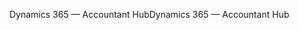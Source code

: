 <span data-ttu-id="83c65-101">Dynamics 365 — Accountant Hub</span><span class="sxs-lookup"><span data-stu-id="83c65-101">Dynamics 365 — Accountant Hub</span></span>
